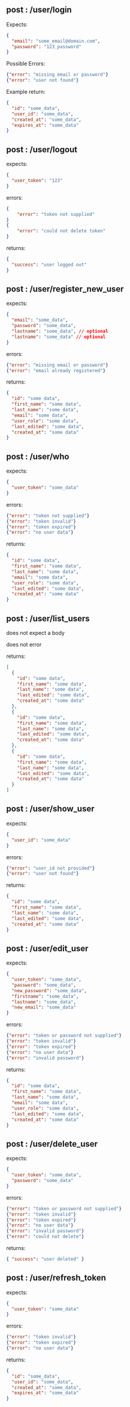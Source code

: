 ## post : /user/login

Expects:

```json
{
  "email": "some_email@domain.com",
  "password": "123_password"
}
```

Possible Errors:

```json
{"error": "missing email or password"}
{"error": "user not found"}
```

Example return:

```json
{
  "id": "some_data",
  "user_id": "some_data",
  "created_at": "some_data",
  "expires_at": "some_data"
}
```

## post : /user/logout

expects:

```json
{
  "user_token": "123"
}
```

errors:

```json
{
    "error": "token not supplied"
}
{
    "error": "could not delete token"
}

```

returns:

```json
{
  "success": "user logged out"
}
```

## post : /user/register_new_user

expects:

```json
{
  "email": "some_data",
  "password": "some_data",
  "lastname": "some_data", // optional
  "lastname": "some_data" // optional
}
```

errors:

```json
{"error": "missing email or password"}
{"error": "email already registered"}
```

returns:

```json
{
  "id": "some data",
  "first_name": "some data",
  "last_name": "some data",
  "email": "some data",
  "user_role": "some data",
  "last_edited": "some data",
  "created_at": "some data"
}
```

## post : /user/who

expects:

```json
{
  "user_token": "some_data"
}
```

errors:

```json
{"error": "token not supplied"}
{"error": "token invalid"}
{"error": "token expired"}
{"error": "no user data"}
```

returns:

```json
{
  "id": "some data",
  "first_name": "some data",
  "last_name": "some data",
  "email": "some data",
  "user_role": "some data",
  "last_edited": "some data",
  "created_at": "some data"
}
```

## post : /user/list_users

does not expect a body

does not error

returns:

```json
[
  {
    "id": "some data",
    "first_name": "some data",
    "last_name": "some data",
    "last_edited": "some data",
    "created_at": "some data"
  },
  {
    "id": "some data",
    "first_name": "some data",
    "last_name": "some data",
    "last_edited": "some data",
    "created_at": "some data"
  },
  {
    "id": "some data",
    "first_name": "some data",
    "last_name": "some data",
    "last_edited": "some data",
    "created_at": "some data"
  }
]
```

## post : /user/show_user

expects:

```json
{
  "user_id": "some_data"
}
```

errors:

```json
{"error": "user_id not provided"}
{"error": "user not found"}
```

returns:

```json
{
  "id": "some data",
  "first_name": "some data",
  "last_name": "some data",
  "last_edited": "some data",
  "created_at": "some data"
}
```

## post : /user/edit_user

expects:

```json
{
  "user_token": "some_data",
  "password": "some_data",
  "new_password": "some_data",
  "firstname": "some_data",
  "lastname": "some_data",
  "new_email": "some_data"
}
```

errors:

```json
{"error": "token or password not supplied"}
{"error": "token invalid"}
{"error": "token expired"}
{"error": "no user data"}
{"error": "invalid password"}
```

returns:

```json
{
  "id": "some data",
  "first_name": "some data",
  "last_name": "some data",
  "email": "some data",
  "user_role": "some data",
  "last_edited": "some data",
  "created_at": "some data"
}
```

## post : /user/delete_user

expects:

```json
{
  "user_token": "some_data",
  "password": "some_data"
}
```

errors:

```json
{"error": "token or password not supplied"}
{"error": "token invalid"}
{"error": "token expired"}
{"error": "no user data"}
{"error": "invalid password"}
{"error": "could not delete"}
```

returns:

```json
{ "success": "user deleted" }
```

## post : /user/refresh_token

expects:

```json
{
  "user_token": "some_data"
}
```

errors:

```json
{"error": "token invalid"}
{"error": "token expired"}
{"error": "no user data"}
```

returns:

```json
{
  "id": "some_data",
  "user_id": "some_data",
  "created_at": "some_data",
  "expires_at": "some_data"
}
```
